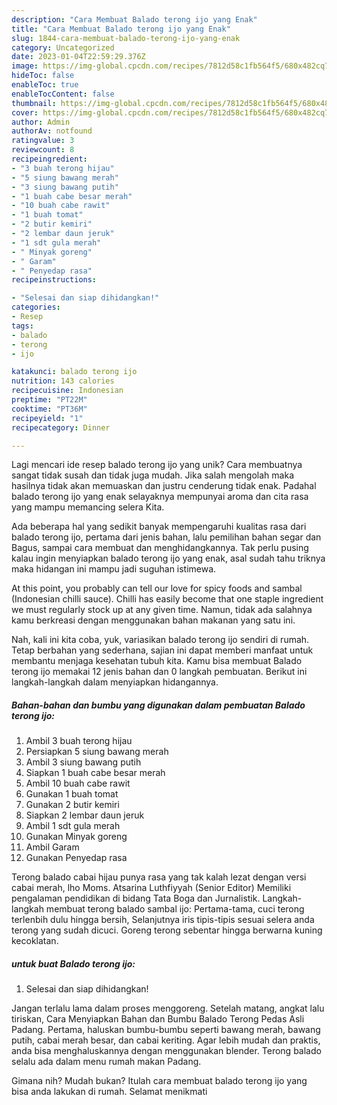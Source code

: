 ```yaml
---
description: "Cara Membuat Balado terong ijo yang Enak"
title: "Cara Membuat Balado terong ijo yang Enak"
slug: 1844-cara-membuat-balado-terong-ijo-yang-enak
category: Uncategorized
date: 2023-01-04T22:59:29.376Z
image: https://img-global.cpcdn.com/recipes/7812d58c1fb564f5/680x482cq70/balado-terong-ijo-foto-resep-utama.jpg
hideToc: false
enableToc: true
enableTocContent: false
thumbnail: https://img-global.cpcdn.com/recipes/7812d58c1fb564f5/680x482cq70/balado-terong-ijo-foto-resep-utama.jpg
cover: https://img-global.cpcdn.com/recipes/7812d58c1fb564f5/680x482cq70/balado-terong-ijo-foto-resep-utama.jpg
author: Admin
authorAv: notfound
ratingvalue: 3
reviewcount: 8
recipeingredient:
- "3 buah terong hijau"
- "5 siung bawang merah"
- "3 siung bawang putih"
- "1 buah cabe besar merah"
- "10 buah cabe rawit"
- "1 buah tomat"
- "2 butir kemiri"
- "2 lembar daun jeruk"
- "1 sdt gula merah"
- " Minyak goreng"
- " Garam"
- " Penyedap rasa"
recipeinstructions:

- "Selesai dan siap dihidangkan!"
categories:
- Resep
tags:
- balado
- terong
- ijo

katakunci: balado terong ijo 
nutrition: 143 calories
recipecuisine: Indonesian
preptime: "PT22M"
cooktime: "PT36M"
recipeyield: "1"
recipecategory: Dinner

---
```





Lagi mencari ide resep balado terong ijo yang unik? Cara membuatnya sangat tidak susah dan tidak juga mudah. Jika salah mengolah maka hasilnya tidak akan memuaskan dan justru cenderung tidak enak. Padahal balado terong ijo yang enak selayaknya mempunyai aroma dan cita rasa yang mampu memancing selera Kita.





Ada beberapa hal yang sedikit banyak mempengaruhi kualitas rasa dari balado terong ijo, pertama dari jenis bahan, lalu pemilihan bahan segar dan Bagus, sampai cara membuat dan menghidangkannya. Tak perlu pusing kalau ingin menyiapkan balado terong ijo yang enak,      asal sudah tahu triknya maka hidangan ini mampu jadi suguhan istimewa.














At this point, you probably can tell our love for spicy foods and sambal (Indonesian chilli sauce). Chilli has easily become that one staple ingredient we must regularly stock up at any given time. Namun, tidak ada salahnya kamu berkreasi dengan menggunakan bahan makanan yang satu ini.






Nah, kali ini kita coba, yuk, variasikan balado terong ijo sendiri di rumah. Tetap berbahan yang sederhana, sajian ini dapat memberi manfaat untuk membantu menjaga kesehatan tubuh kita. Kamu bisa membuat Balado terong ijo memakai 12 jenis bahan dan 0 langkah pembuatan. Berikut ini langkah-langkah dalam menyiapkan hidangannya.

<!--inarticleads1-->

##### Bahan-bahan dan bumbu yang digunakan dalam pembuatan Balado terong ijo:

1. Ambil 3 buah terong hijau
1. Persiapkan 5 siung bawang merah
1. Ambil 3 siung bawang putih
1. Siapkan 1 buah cabe besar merah
1. Ambil 10 buah cabe rawit
1. Gunakan 1 buah tomat
1. Gunakan 2 butir kemiri
1. Siapkan 2 lembar daun jeruk
1. Ambil 1 sdt gula merah
1. Gunakan  Minyak goreng
1. Ambil  Garam
1. Gunakan  Penyedap rasa


Terong balado cabai hijau punya rasa yang tak kalah lezat dengan versi cabai merah, lho Moms. Atsarina Luthfiyyah (Senior Editor) Memiliki pengalaman pendidikan di bidang Tata Boga dan Jurnalistik. Langkah-langkah membuat terong balado sambal ijo: Pertama-tama, cuci terong terlenbih dulu hingga bersih, Selanjutnya iris tipis-tipis sesuai selera anda terong yang sudah dicuci. Goreng terong sebentar hingga berwarna kuning kecoklatan. 

<!--inarticleads2-->

#####  untuk buat Balado terong ijo:


1. Selesai dan siap dihidangkan!

Jangan terlalu lama dalam proses menggoreng. Setelah matang, angkat lalu tiriskan, Cara Menyiapkan Bahan dan Bumbu Balado Terong Pedas Asli Padang. Pertama, haluskan bumbu-bumbu seperti bawang merah, bawang putih, cabai merah besar, dan cabai keriting. Agar lebih mudah dan praktis, anda bisa menghaluskannya dengan menggunakan blender. Terong balado selalu ada dalam menu rumah makan Padang. 

Gimana nih? Mudah bukan? Itulah cara membuat balado terong ijo yang bisa anda lakukan di rumah. Selamat menikmati
